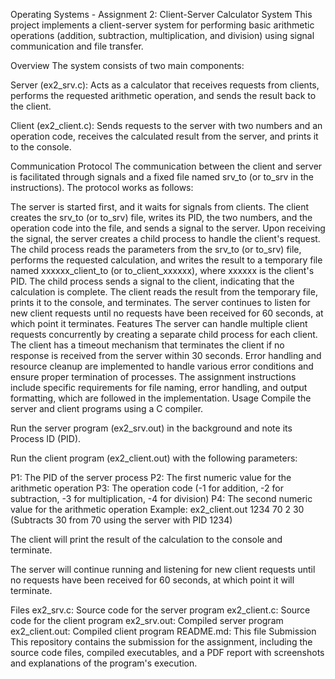Operating Systems - Assignment 2: Client-Server Calculator System
This project implements a client-server system for performing basic arithmetic operations (addition, subtraction, multiplication, and division) using signal communication and file transfer.

Overview
The system consists of two main components:

Server (ex2_srv.c): Acts as a calculator that receives requests from clients, performs the requested arithmetic operation, and sends the result back to the client.

Client (ex2_client.c): Sends requests to the server with two numbers and an operation code, receives the calculated result from the server, and prints it to the console.

Communication Protocol
The communication between the client and server is facilitated through signals and a fixed file named srv_to (or to_srv in the instructions). The protocol works as follows:

The server is started first, and it waits for signals from clients.
The client creates the srv_to (or to_srv) file, writes its PID, the two numbers, and the operation code into the file, and sends a signal to the server.
Upon receiving the signal, the server creates a child process to handle the client's request.
The child process reads the parameters from the srv_to (or to_srv) file, performs the requested calculation, and writes the result to a temporary file named xxxxxx_client_to (or to_client_xxxxxx), where xxxxxx is the client's PID.
The child process sends a signal to the client, indicating that the calculation is complete.
The client reads the result from the temporary file, prints it to the console, and terminates.
The server continues to listen for new client requests until no requests have been received for 60 seconds, at which point it terminates.
Features
The server can handle multiple client requests concurrently by creating a separate child process for each client.
The client has a timeout mechanism that terminates the client if no response is received from the server within 30 seconds.
Error handling and resource cleanup are implemented to handle various error conditions and ensure proper termination of processes.
The assignment instructions include specific requirements for file naming, error handling, and output formatting, which are followed in the implementation.
Usage
Compile the server and client programs using a C compiler.

Run the server program (ex2_srv.out) in the background and note its Process ID (PID).

Run the client program (ex2_client.out) with the following parameters:

P1: The PID of the server process
P2: The first numeric value for the arithmetic operation
P3: The operation code (-1 for addition, -2 for subtraction, -3 for multiplication, -4 for division)
P4: The second numeric value for the arithmetic operation
Example: ex2_client.out 1234 70 2 30 (Subtracts 30 from 70 using the server with PID 1234)

The client will print the result of the calculation to the console and terminate.

The server will continue running and listening for new client requests until no requests have been received for 60 seconds, at which point it will terminate.

Files
ex2_srv.c: Source code for the server program
ex2_client.c: Source code for the client program
ex2_srv.out: Compiled server program
ex2_client.out: Compiled client program
README.md: This file
Submission
This repository contains the submission for the assignment, including the source code files, compiled executables, and a PDF report with screenshots and explanations of the program's execution.


